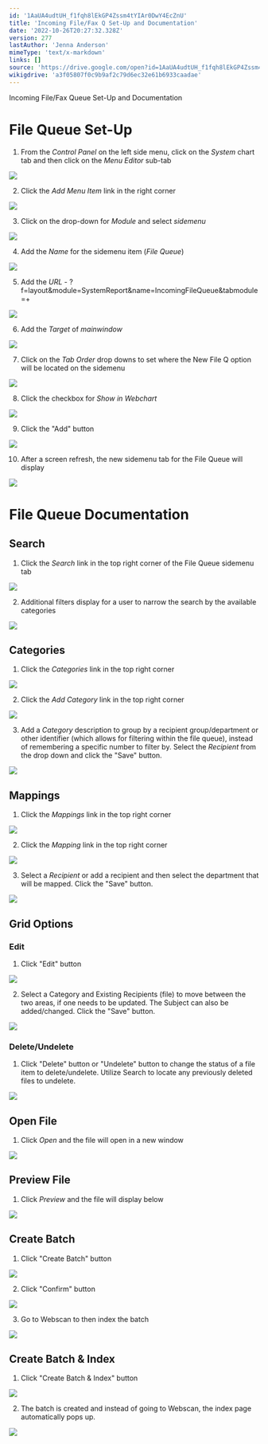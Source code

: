 ```yaml
---
id: '1AaUA4udtUH_f1fqh8lEkGP4Zssm4tYIAr0DwY4EcZnU'
title: 'Incoming File/Fax Q Set-Up and Documentation'
date: '2022-10-26T20:27:32.328Z'
version: 277
lastAuthor: 'Jenna Anderson'
mimeType: 'text/x-markdown'
links: []
source: 'https://drive.google.com/open?id=1AaUA4udtUH_f1fqh8lEkGP4Zssm4tYIAr0DwY4EcZnU'
wikigdrive: 'a3f05807f0c9b9af2c79d6ec32e61b6933caadae'
---
```

Incoming File/Fax Queue Set-Up and Documentation

  
# File Queue Set-Up  


1. From the <em>Control Panel</em> on the left side menu, click on the <em>System</em> chart tab and then click on the <em>Menu Editor</em> sub-tab
  
![](../incoming-file-fax-q-set-up-and-documentation.assets/100002010000055B00000377DACF73DA75AD7C15.png)  


2. Click the <em>Add Menu Item</em> link in the right corner
  
![](../incoming-file-fax-q-set-up-and-documentation.assets/100002010000074E000000F237FF582817A275CF.png)  





3. Click on the drop-down for <em>Module</em> and select <em>sidemenu</em>
  
![](../incoming-file-fax-q-set-up-and-documentation.assets/100002010000037C000001DBA98F5E815717FE66.png)  


4. Add the <em>Name</em> for the sidemenu item (<em>File Queue</em>)
  
![](../incoming-file-fax-q-set-up-and-documentation.assets/100002010000034E000001B608968BE0FBBD96B1.png)  







5. Add the <em>URL</em> - ?f=layout&module=SystemReport&name=IncomingFileQueue&tabmodule=+ 
  
![](../incoming-file-fax-q-set-up-and-documentation.assets/100002010000034C000001B48D960F7ADA98110F.png)  


6. Add the <em>Target</em> of <em>mainwindow</em>
  
![](../incoming-file-fax-q-set-up-and-documentation.assets/1000020100000351000001B17C8AB188FD58038E.png)  






7. Click on the <em>Tab Order</em> drop downs to set where the New File Q option will be located on the sidemenu
  
![](../incoming-file-fax-q-set-up-and-documentation.assets/100002010000034B000001B3CA8BF07566BD6C53.png)  


8. Click the checkbox for <em>Show in Webchart</em>
  
![](../incoming-file-fax-q-set-up-and-documentation.assets/100002010000034B000001B343833ED3524385C2.png)  








9. Click the "Add" button
  
![](../incoming-file-fax-q-set-up-and-documentation.assets/100002010000034B000001B36C69DECE77938598.png)  


10. After a screen refresh, the new sidemenu tab for the File Queue will display
  
![](../incoming-file-fax-q-set-up-and-documentation.assets/10000201000000BC0000023C24BDA42830169E76.png)  




  
# File Queue Documentation  


  
## Search  


1. Click the <em>Search</em> link in the top right corner of the File Queue sidemenu tab
  
![](../incoming-file-fax-q-set-up-and-documentation.assets/10000201000006AC00000151E95299222CC40ECA.png)  


2. Additional filters display for a user to narrow the search by the available categories
  
![](../incoming-file-fax-q-set-up-and-documentation.assets/1000020100000341000000C4D4537F70FF195C5E.png)  


  
## Categories  


1. Click the <em>Categories</em> link in the top right corner
  
![](../incoming-file-fax-q-set-up-and-documentation.assets/10000201000006AC000001511775D8B3B87C7D04.png)  


2. Click the <em>Add Category</em> link in the top right corner
  
![](../incoming-file-fax-q-set-up-and-documentation.assets/10000201000006B9000001408A7CCB4164DDE7F4.png)  


3. Add a <em>Category</em> description to group by a recipient group/department or other identifier (which allows for filtering within the file queue), instead of remembering a specific number to filter by. Select the <em>Recipient</em> from the drop down and click the "Save" button.
  
![](../incoming-file-fax-q-set-up-and-documentation.assets/100002010000018A000001188C5AFE5AAF3945EA.png)  


  
## Mappings  


1. Click the <em>Mappings</em> link in the top right corner
  
![](../incoming-file-fax-q-set-up-and-documentation.assets/10000201000006AC00000151B4AC0B0498F80CFC.png)  


2. Click the <em>Mapping</em> link in the top right corner
  
![](../incoming-file-fax-q-set-up-and-documentation.assets/10000201000006B40000019082A6F3661475F56B.png)  


3. Select a <em>Recipient </em>or add a recipient and then select the department that will be mapped. Click the "Save" button.
  
![](../incoming-file-fax-q-set-up-and-documentation.assets/100002010000020C0000014F213F7A7AC553948F.png)  
 

  
## Grid Options  


  
### Edit  


1. Click "Edit" button
  
![](../incoming-file-fax-q-set-up-and-documentation.assets/1000020100000305000001C103FC011B8A830974.png)  







2. Select a Category and Existing Recipients (file) to move between the two areas, if one needs to be updated. The Subject can also be added/changed. Click the "Save" button.
  
![](../incoming-file-fax-q-set-up-and-documentation.assets/10000201000001A900000125CA0F495DB695B45E.png)  


  
### Delete/Undelete  


1. Click "Delete" button or "Undelete" button to change the status of a file item to delete/undelete. Utilize Search to locate any previously deleted files to undelete. 
  
![](../incoming-file-fax-q-set-up-and-documentation.assets/1000020100000305000001C1B0A7A8DD01CEE753.png)  



  
## Open File  

1. Click <em>Open</em> and the file will open in a new window
  
![](../incoming-file-fax-q-set-up-and-documentation.assets/1000000000000780000004109C77F108FDC7BF3B.png)  

  
## Preview File  

1. Click <em>Preview</em> and the file will display below
  
![](../incoming-file-fax-q-set-up-and-documentation.assets/100000000000078000000410919332CFDD92965E.png)  


  
## Create Batch  


1. Click "Create Batch" button
  
![](../incoming-file-fax-q-set-up-and-documentation.assets/10000000000007800000040603D7ABA86F8B1ECB.png)  


2. Click "Confirm" button
  
![](../incoming-file-fax-q-set-up-and-documentation.assets/100002010000015C000000C496E24F39CAEF874B.png)  














3. Go to Webscan to then index the batch
  
![](../incoming-file-fax-q-set-up-and-documentation.assets/100000000000078000000410D3853EAAF0478AC3.png)  


  
## Create Batch & Index  


1. Click "Create Batch & Index" button
  
![](../incoming-file-fax-q-set-up-and-documentation.assets/100000000000078000000406B448EC07ECB4A412.png)  




2. The batch is created and instead of going to Webscan, the index page automatically pops up.
  
![](../incoming-file-fax-q-set-up-and-documentation.assets/1000000000000780000004065CC75CA94FE8F93F.png)  



 



